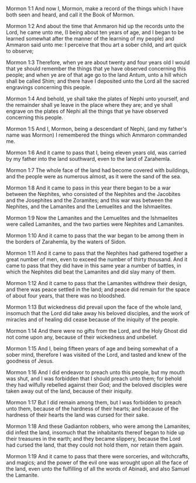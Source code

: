 Mormon 1:1 And now I, Mormon, make a record of the things which I have
both seen and heard, and call it the Book of Mormon.

Mormon 1:2 And about the time that Ammaron hid up the records unto the
Lord, he came unto me, (I being about ten years of age, and I began to
be learned somewhat after the manner of the learning of my people) and
Ammaron said unto me: I perceive that thou art a sober child, and art
quick to observe;

Mormon 1:3 Therefore, when ye are about twenty and four years old I
would that ye should remember the things that ye have observed
concerning this people; and when ye are of that age go to the land
Antum, unto a hill which shall be called Shim; and there have I
deposited unto the Lord all the sacred engravings concerning this
people.

Mormon 1:4 And behold, ye shall take the plates of Nephi unto yourself,
and the remainder shall ye leave in the place where they are; and ye
shall engrave on the plates of Nephi all the things that ye have
observed concerning this people.

Mormon 1:5 And I, Mormon, being a descendant of Nephi, (and my father's
name was Mormon) I remembered the things which Ammaron commanded me.

Mormon 1:6 And it came to pass that I, being eleven years old, was
carried by my father into the land southward, even to the land of
Zarahemla.

Mormon 1:7 The whole face of the land had become covered with buildings,
and the people were as numerous almost, as it were the sand of the sea.

Mormon 1:8 And it came to pass in this year there began to be a war
between the Nephites, who consisted of the Nephites and the Jacobites
and the Josephites and the Zoramites; and this war was between the
Nephites, and the Lamanites and the Lemuelites and the Ishmaelites.

Mormon 1:9 Now the Lamanites and the Lemuelites and the Ishmaelites were
called Lamanites, and the two parties were Nephites and Lamanites.

Mormon 1:10 And it came to pass that the war began to be among them in
the borders of Zarahemla, by the waters of Sidon.

Mormon 1:11 And it came to pass that the Nephites had gathered together
a great number of men, even to exceed the number of thirty thousand. And
it came to pass that they did have in this same year a number of
battles, in which the Nephites did beat the Lamanites and did slay many
of them.

Mormon 1:12 And it came to pass that the Lamanites withdrew their
design, and there was peace settled in the land; and peace did remain
for the space of about four years, that there was no bloodshed.

Mormon 1:13 But wickedness did prevail upon the face of the whole land,
insomuch that the Lord did take away his beloved disciples, and the work
of miracles and of healing did cease because of the iniquity of the
people.

Mormon 1:14 And there were no gifts from the Lord, and the Holy Ghost
did not come upon any, because of their wickedness and unbelief.

Mormon 1:15 And I, being fifteen years of age and being somewhat of a
sober mind, therefore I was visited of the Lord, and tasted and knew of
the goodness of Jesus.

Mormon 1:16 And I did endeavor to preach unto this people, but my mouth
was shut, and I was forbidden that I should preach unto them; for behold
they had wilfully rebelled against their God; and the beloved disciples
were taken away out of the land, because of their iniquity.

Mormon 1:17 But I did remain among them, but I was forbidden to preach
unto them, because of the hardness of their hearts; and because of the
hardness of their hearts the land was cursed for their sake.

Mormon 1:18 And these Gadianton robbers, who were among the Lamanites,
did infest the land, insomuch that the inhabitants thereof began to hide
up their treasures in the earth; and they became slippery, because the
Lord had cursed the land, that they could not hold them, nor retain them
again.

Mormon 1:19 And it came to pass that there were sorceries, and
witchcrafts, and magics; and the power of the evil one was wrought upon
all the face of the land, even unto the fulfilling of all the words of
Abinadi, and also Samuel the Lamanite.
